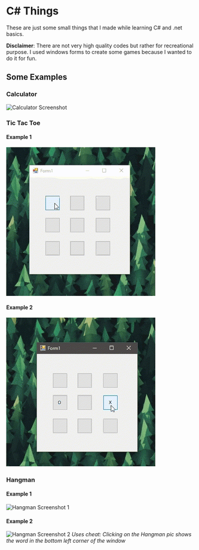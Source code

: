 # C# Things

These are just some small things that I made while learning C# and .net basics.

**Disclaimer**: There are not very high quality codes but rather for recreational purpose. I used windows forms to create some games because I wanted to do it for fun.

## Some Examples

### Calculator

![Calculator Screenshot](./gifs/calc.gif?raw=true)

### Tic Tac Toe

#### Example 1
![Tic Tac Toe Screenshot 1](./gifs/tictactoe.gif?raw=true)
#### Example 2
![Tic Tac Toe Screenshot 2](./gifs/tictactoe2.gif?raw=true)

### Hangman

#### Example 1
![Hangman Screenshot 1](./gifs/hm1.gif?raw=true)
#### Example 2
![Hangman Screenshot 2](./gifs/hm2.gif?raw=true)
*Uses cheat: Clicking on the Hangman pic shows the word in the bottom left corner of the window*
